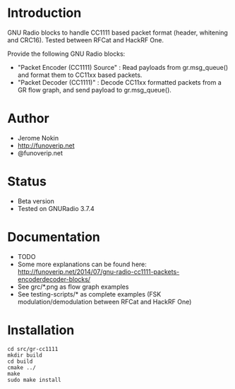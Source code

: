 
Introduction
============

GNU Radio blocks to handle CC1111 based packet format (header, whitening and CRC16).
Tested between RFCat and HackRF One.

Provide the following GNU Radio blocks:
- "Packet Encoder (CC1111) Source" : Read payloads from gr.msg_queue() and format them to CC11xx based packets.
- "Packet Decoder (CC1111)" : Decode CC11xx formatted packets from a GR flow graph, and send payload to gr.msg_queue().

Author
======
- Jerome Nokin 
- http://funoverip.net
- @funoverip.net

Status
======
- Beta version
- Tested on GNURadio 3.7.4

Documentation
=============
- TODO
- Some more explanations can be found here: http://funoverip.net/2014/07/gnu-radio-cc1111-packets-encoderdecoder-blocks/
- See grc/*.png as flow graph examples
- See testing-scripts/* as complete examples (FSK modulation/demodulation between RFCat and HackRF One)

Installation
============

```
cd src/gr-cc1111
mkdir build
cd build
cmake ../
make 
sudo make install
```

